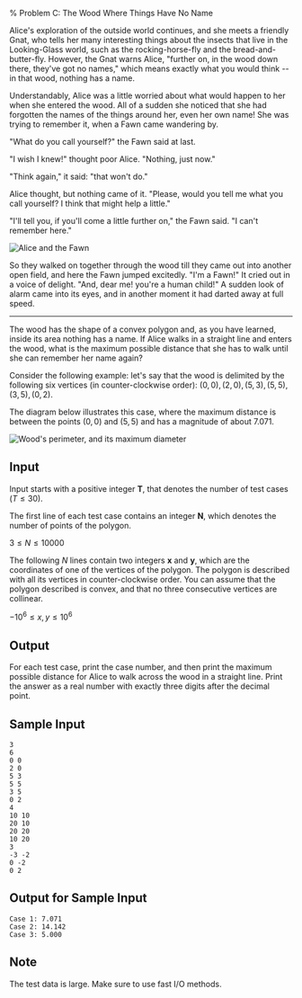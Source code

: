 % Problem C: The Wood Where Things Have No Name

Alice's exploration of the outside world continues, and she meets a friendly
Gnat, who tells her many interesting things about the insects that live in
the Looking-Glass world, such as the rocking-horse-fly and the
bread-and-butter-fly. However, the Gnat warns Alice, "further on, in the
wood down there, they've got no names," which means exactly what
you would think --in that wood, nothing has a name.

Understandably, Alice was a little worried about what would happen to her
when she entered the wood. All of a sudden she noticed that she had
forgotten the names of the things around her, even her own name! She was
trying to remember it, when a Fawn came wandering by.

"What do you call yourself?" the Fawn said at last.

"I wish I knew!" thought poor Alice. "Nothing, just now."

"Think again," it said: "that won't do."

Alice thought, but nothing came of it. "Please, would you tell me what you
call yourself? I think that might help a little."

"I'll tell you, if you'll come a little further on," the Fawn said. "I can't
remember here."

![Alice and the Fawn](wood-1.jpg)

So they walked on together through the wood till they came out into another
open field, and here the Fawn jumped excitedly.  "I'm a Fawn!" It cried out
in a voice of delight. "And, dear me! you're a human child!" A sudden look
of alarm came into its eyes, and in another moment it had darted away at
full speed.

- - -

The wood has the shape of a convex polygon and, as you have learned, inside
its area nothing has a name. If Alice walks in a straight line and enters
the wood, what is the maximum possible distance that she has to walk until
she can remember her name again?

Consider the following example: let's say that the wood is delimited by the
following six vertices (in counter-clockwise order): $(0, 0), (2, 0), (5,
3), (5, 5), (3, 5), (0, 2)$.

The diagram below illustrates this case, where the maximum distance is
between the points $(0, 0)$ and $(5, 5)$ and has a magnitude of about
$7.071$.

![Wood's perimeter, and its maximum diameter](wood-2.png)

## Input ##

Input starts with a positive integer **T**, that denotes the number of test
cases ($T \leq 30$).

The first line of each test case contains an integer **N**, which denotes
the number of points of the polygon.

$3 \leq N \leq 10000$

The following $N$ lines contain two integers **x** and **y**, which are the
coordinates of one of the vertices of the polygon. The polygon is described
with all its vertices in counter-clockwise order. You can assume that the
polygon described is convex, and that no three consecutive vertices are
collinear.

$-10^6 \leq x, y \leq 10^6$

## Output ##

For each test case, print the case number, and then print the maximum
possible distance for Alice to walk across the wood in a straight line.
Print the answer as a real number with exactly three digits after the
decimal point.

## Sample Input ##

~~~~
3
6
0 0
2 0
5 3
5 5
3 5
0 2
4
10 10
20 10
20 20
10 20
3
-3 -2
0 -2
0 2
~~~~

## Output for Sample Input ##

~~~~
Case 1: 7.071
Case 2: 14.142
Case 3: 5.000
~~~~

## Note ##

The test data is large. Make sure to use fast I/O methods.
